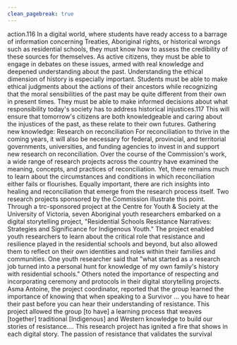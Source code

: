 ```yaml
---
clean_pagebreak: true
---
```


action.116 In a digital world, where students have ready access to a barrage of information concerning Treaties, Aboriginal rights, or historical wrongs such as residential schools, they must know how to assess the credibility of these sources for themselves. As active citizens, they must be able to engage in debates on these issues, armed with real knowledge and deepened understanding about the past.
Understanding the ethical dimension of history is especially important. Students must be able to make ethical judgments about the actions of their ancestors while recognizing that the moral sensibilities of the past may be quite different from their own in present times. They must be able to make informed decisions about what responsibility today's society has to address historical injustices.117 This will ensure that tomorrow's citizens are both knowledgeable and caring about the injustices of the past, as these relate to their own futures.
Gathering new knowledge: Research on reconciliation
For reconciliation to thrive in the coming years, it will also be necessary for federal, provincial, and territorial governments, universities, and funding agencies to invest in and support new research on reconciliation. Over the course of the Commission's work, a wide range of research projects across the country have examined the meaning, concepts, and practices of reconciliation. Yet, there remains much to learn about the circumstances and conditions in which reconciliation either fails or flourishes. Equally important, there are rich insights into healing and reconciliation that emerge from the research process itself. Two research projects sponsored by the Commission illustrate this point.
Through a trc-sponsored project at the Centre for Youth & Society at the University of Victoria, seven Aboriginal youth researchers embarked on a digital storytelling project, "Residential Schools Resistance Narratives: Strategies and Significance for Indigenous Youth." The project enabled youth researchers to learn about the critical role that resistance and resilience played in the residential schools and beyond, but also allowed them to reflect on their own identities and roles within their families and communities. One youth researcher said that "what started as a research job turned into a personal hunt for knowledge of my own family's history with residential schools." Others noted the importance of respecting and incorporating ceremony and protocols in their digital storytelling projects. Asma Antoine, the project coordinator, reported that the group learned the importance of
knowing that when speaking to a Survivor ... you have to hear their past before you can hear their understanding of resistance. This project allowed the group [to have] a learning process that weaves [together] traditional [Indigenous] and Western knowledge to build our stories of resistance.... This research project has ignited a fire that shows in each digital story. The passion of resistance that validates the survival
